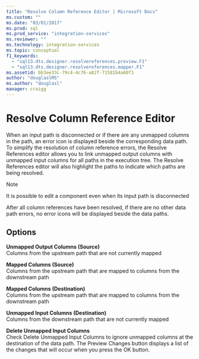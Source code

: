 ```yaml
---
title: "Resolve Column Reference Editor | Microsoft Docs"
ms.custom: ""
ms.date: "03/01/2017"
ms.prod: sql
ms.prod_service: "integration-services"
ms.reviewer: ""
ms.technology: integration-services
ms.topic: conceptual
f1_keywords: 
  - "sql13.dts.designer.resolvereferences.preview.F1"
  - "sql13.dts.designer.resolvereferences.mapper.F1"
ms.assetid: bb3ee33c-79c4-4c76-a82f-71581b4a60f1
author: "douglaslMS"
ms.author: "douglasl"
manager: craigg
---
```

# Resolve Column Reference Editor
  When an input path is disconnected or if there are any unmapped columns in the path, an error icon is displayed beside the corresponding data path. To simplify the resolution of column reference errors, the Resolve References editor allows you to link unmapped output columns with unmapped input columns for all paths in the execution tree. The Resolve References editor will also highlight the paths to indicate which paths are being resolved.  
  
> [!NOTE]  
>  It is possible to edit a component even when its input path is disconnected  
  
 After all column references have been resolved, if there are no other data path errors, no error icons will be displayed beside the data paths.  
  
## Options  
 **Unmapped Output Columns (Source)**    
 Columns from the upstream path that are not currently mapped  
  
**Mapped Columns (Source)**    
 Columns from the upstream path that are mapped to columns from the downstream path  
  
**Mapped Columns (Destination)**    
 Columns from the upstream path that are mapped to columns from the downstream path  
  
**Unmapped Input Columns (Destination)**    
 Columns from the downstream path that are not currently mapped  
  
**Delete Unmapped Input Columns**  
 Check Delete Unmapped Input Columns to ignore unmapped columns at the destination of the data path. The Preview Changes button displays a list of the changes that will occur when you press the OK button.  
  
  
